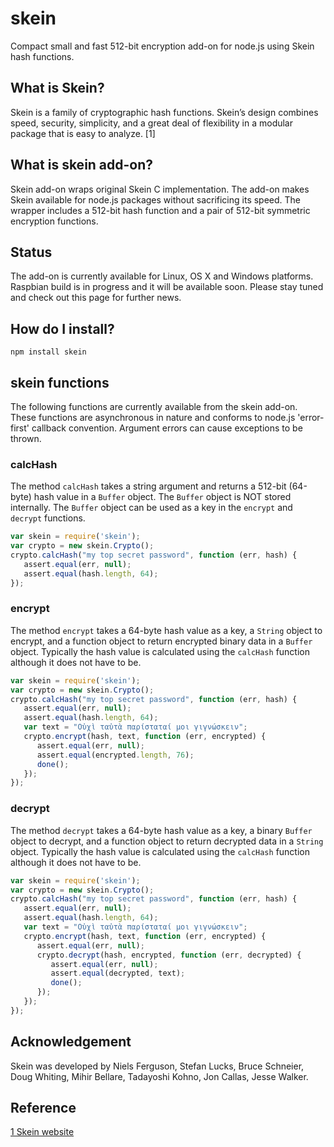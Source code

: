 # skein
Compact small and fast 512-bit encryption add-on for node.js using Skein hash functions. 

## What is Skein?
Skein is a family of cryptographic hash functions. Skein’s design combines speed, security, simplicity, and a great deal of flexibility in a modular package that is easy to analyze.  [1]

## What is skein add-on?
Skein add-on wraps original Skein C implementation. The add-on makes Skein available for node.js packages without sacrificing its speed. The wrapper includes a 512-bit hash function and a pair of 512-bit symmetric encryption functions.

## Status
The add-on is currently available for Linux, OS X and Windows platforms. Raspbian build is in progress and it will be available soon. Please stay tuned and check out this page for further news.

## How do I install?

```
npm install skein
```

## skein functions
The following functions are currently available from the skein add-on. These functions are asynchronous in nature and conforms to node.js 'error-first' callback convention. Argument errors can cause exceptions to be thrown.

### calcHash
The method `calcHash` takes a string argument and returns a 512-bit (64-byte) hash value in a `Buffer` object. The `Buffer` object is NOT stored internally. The `Buffer` object can be used as a key in the `encrypt` and `decrypt` functions.

```javascript
var skein = require('skein');
var crypto = new skein.Crypto();
crypto.calcHash("my top secret password", function (err, hash) {
   assert.equal(err, null);
   assert.equal(hash.length, 64);
});
```
### encrypt
The method `encrypt` takes a 64-byte hash value as a key, a `String` object to encrypt, and a function object to return encrypted binary data in a `Buffer` object. Typically the hash value is calculated using the `calcHash` function although it does not have to be.

```javascript
var skein = require('skein');
var crypto = new skein.Crypto();
crypto.calcHash("my top secret password", function (err, hash) {
   assert.equal(err, null);
   assert.equal(hash.length, 64);
   var text = "Οὐχὶ ταὐτὰ παρίσταταί μοι γιγνώσκειν";
   crypto.encrypt(hash, text, function (err, encrypted) {
      assert.equal(err, null);
      assert.equal(encrypted.length, 76);
      done();
   });
});
```

### decrypt
The method `decrypt` takes a 64-byte hash value as a key, a binary `Buffer` object to decrypt, and a function object to return decrypted data in a `String` object. Typically the hash value is calculated using the `calcHash` function although it does not have to be. 

```javascript
var skein = require('skein');
var crypto = new skein.Crypto();
crypto.calcHash("my top secret password", function (err, hash) {
   assert.equal(err, null);
   assert.equal(hash.length, 64);
   var text = "Οὐχὶ ταὐτὰ παρίσταταί μοι γιγνώσκειν";
   crypto.encrypt(hash, text, function (err, encrypted) {
      assert.equal(err, null);
      crypto.decrypt(hash, encrypted, function (err, decrypted) {
         assert.equal(err, null);
         assert.equal(decrypted, text);
         done();
      });
   });
});
 ```

## Acknowledgement
Skein was developed by Niels Ferguson, Stefan Lucks, Bruce Schneier, Doug Whiting, Mihir Bellare, Tadayoshi Kohno, Jon Callas, Jesse Walker. 

## Reference
[1 Skein website](https://www.schneier.com/skein.html)
